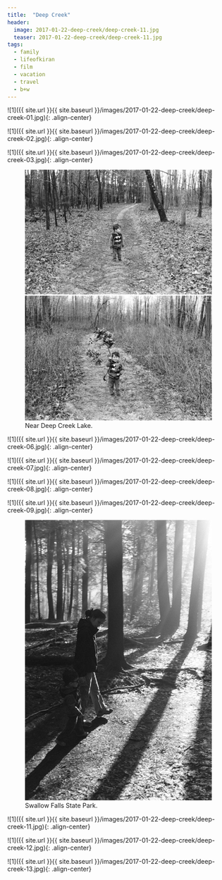 ```yaml
---
title:  "Deep Creek"
header:
  image: 2017-01-22-deep-creek/deep-creek-11.jpg
  teaser: 2017-01-22-deep-creek/deep-creek-11.jpg
tags: 
  - family
  - lifeofkiran
  - film
  - vacation
  - travel
  - b+w
---
```


![1]({{ site.url }}{{ site.baseurl }}/images/2017-01-22-deep-creek/deep-creek-01.jpg){: .align-center}

![1]({{ site.url }}{{ site.baseurl }}/images/2017-01-22-deep-creek/deep-creek-02.jpg){: .align-center}

![1]({{ site.url }}{{ site.baseurl }}/images/2017-01-22-deep-creek/deep-creek-03.jpg){: .align-center}

<figure class="half">   
<img src="/images/2017-01-22-deep-creek/deep-creek-04.jpg">
<img src="/images/2017-01-22-deep-creek/deep-creek-05.jpg">
<figcaption>Near Deep Creek Lake.</figcaption>
</figure>

![1]({{ site.url }}{{ site.baseurl }}/images/2017-01-22-deep-creek/deep-creek-06.jpg){: .align-center}

![1]({{ site.url }}{{ site.baseurl }}/images/2017-01-22-deep-creek/deep-creek-07.jpg){: .align-center}

![1]({{ site.url }}{{ site.baseurl }}/images/2017-01-22-deep-creek/deep-creek-08.jpg){: .align-center}

![1]({{ site.url }}{{ site.baseurl }}/images/2017-01-22-deep-creek/deep-creek-09.jpg){: .align-center}

<figure class="half">   
<img src="/images/2017-01-22-deep-creek/deep-creek-10.jpg">
<figcaption>Swallow Falls State Park.</figcaption>
</figure>

![1]({{ site.url }}{{ site.baseurl }}/images/2017-01-22-deep-creek/deep-creek-11.jpg){: .align-center}

![1]({{ site.url }}{{ site.baseurl }}/images/2017-01-22-deep-creek/deep-creek-12.jpg){: .align-center}

![1]({{ site.url }}{{ site.baseurl }}/images/2017-01-22-deep-creek/deep-creek-13.jpg){: .align-center}

